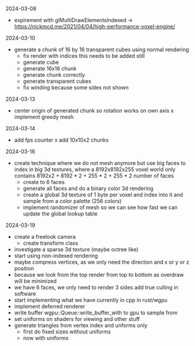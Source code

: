 2024-03-08
- expirement with glMultiDrawElementsIndexed -> https://nickmcd.me/2021/04/04/high-performance-voxel-engine/

2024-03-10
+ generate a chunk of 16 by 16 transparent cubes using normal rendering
  + fix render with indices this needs to be added still
  + generate cube
  + generate 16x16 chunk
  + generate chunk correctly
  + generate transparent cubes
  + fix winding because some sides not shown

2024-03-13
+ center origin of generated chunk so rotation works on own axis
x implement greedy mesh

2024-03-14
+ add fps counter
x add 10x10x2 chunks

2024-03-16
+ create technique where we do not mesh anymore but use big faces to index in big 3d textures, where a 8192x8192x255 voxel world only contains 8192x2 + 8192 * 2 + 255 * 2 + 255 * 2 number of faces
  + create to 6 faces
  + generate all faces and do a binary color 3d rendering
  + create a global 3d texture of 1 byte per voxel and index into it and sample from a color palette (256 colors)
  + implement randomizer of mesh so we can see how fast we can update the global lookup table

2024-03-19
- create a freelook camera
  + create transform class
- investigate a sparse 3d texture (maybe octree like)
- start using non-indexed rendering
- maybe compress vertices, as we only need the direction and x or y or z position
- because we look from the top render from top to bottom as overdraw will be minimized
- we have 6 faces, we only need to render 3 sides add true culling in software
- start implementing what we have currently in cpp in rust/wgpu
- implement deferred renderer
- write buffer wgpu::Queue::write_buffer_with to gpu to sample from
- set uniforms on shaders for viewing and other stuff
- generate triangles from vertex index and unforms only
  - first do fixed sizes without uniforms
  - now with uniforms

